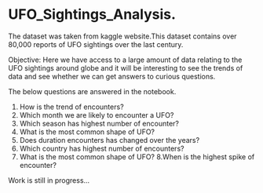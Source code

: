 # UFO_Sightings_Analysis.
The dataset was taken from kaggle website.This dataset contains over 80,000 reports of UFO sightings over the last century.

Objective:
Here we have access to a large amount of data relating to the UFO sightings around globe and it will be interesting to see the trends of data and see whether we can get answers to curious questions.

The below questions are answered in the notebook.

1. How is the trend of encounters?
2. Which month we are likely to encounter a UFO?
3. Which season has highest number of encounter?
4. What is the most common shape of UFO?
5. Does duration encounters has changed over the years?
6. Which country has highest number of encounters?
7. What is the most common shape of UFO?
8.When is the highest spike of encounter?

Work is still in progress...

